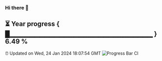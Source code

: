 ### Hi there 👋
⏳ Year progress { █▁▁▁▁▁▁▁▁▁▁▁▁▁▁▁▁▁▁▁▁▁▁▁▁▁▁▁▁▁ } 6.49 %
---
⏰ Updated on Wed, 24 Jan 2024 18:07:54 GMT
![Progress Bar CI](https://github.com/Moyi321/Moyi321/workflows/Progress%20Bar%20CI/badge.svg)
